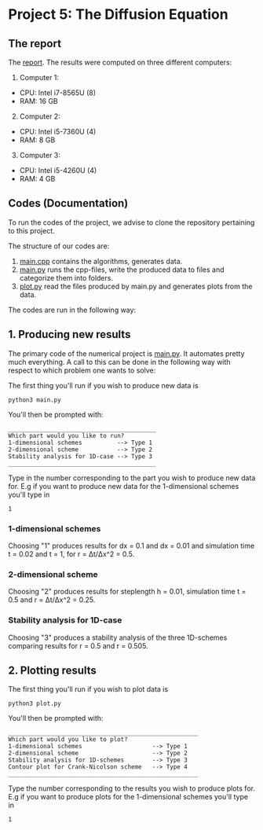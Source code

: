 # Project 5: The Diffusion Equation

## The report
The [report](https://github.com/reneaas/ComputationalPhysics/tree/master/projects/project5).
The results were computed on three different computers:
1. Computer 1:
  - CPU: Intel i7-8565U (8)
  - RAM: 16 GB

2. Computer 2:
  - CPU: Intel i5-7360U (4)
  - RAM: 8 GB

3. Computer 3:
  - CPU: Intel i5-4260U (4)
  - RAM: 4 GB


## Codes (Documentation)
To run the codes of the project, we advise to clone the repository pertaining to this project.

The structure of our codes are:
1. [main.cpp](https://github.com/reneaas/ComputationalPhysics/blob/master/projects/project4/codes/main.cpp) contains the algorithms, generates data.
2. [main.py](https://github.com/reneaas/ComputationalPhysics/blob/master/projects/project4/codes/main.py) runs the cpp-files, write the produced data to files and categorize them into folders.
3. [plot.py](https://github.com/reneaas/ComputationalPhysics/blob/master/projects/project4/codes/plot.py) read the files produced by main.py and generates plots from the data.


The codes are run in the following way:

## 1. Producing new results

The primary code of the numerical project is [main.py](https://github.com/reneaas/ComputationalPhysics/blob/master/projects/project4/codes/main.py). It automates pretty much everything. A call to this can be done in the following way with respect to which problem one wants to solve:

The first thing you'll run if you wish to produce new data is

```console
python3 main.py
```

You'll then be prompted with:
```console
__________________________________________
Which part would you like to run?
1-dimensional schemes          --> Type 1
2-dimensional scheme           --> Type 2
Stability analysis for 1D-case --> Type 3
__________________________________________
```

Type in the number corresponding to the part you wish to produce new data for. E.g if you want to produce new data for the 1-dimensional schemes you'll type in

```console
1
```

### 1-dimensional schemes
Choosing "1" produces results for dx = 0.1 and dx = 0.01 and simulation time t = 0.02 and t = 1, for r = Δt/Δx^2 = 0.5.

### 2-dimensional scheme
Choosing "2" produces results for steplength h = 0.01, simulation time t = 0.5 and r = Δt/Δx^2 = 0.25.

### Stability analysis for 1D-case
Choosing "3" produces a stability analysis of the three 1D-schemes comparing results for r = 0.5 and r = 0.505.

## 2. Plotting results
The first thing you'll run if you wish to plot data is

```console
python3 plot.py
```

You'll then be prompted with:
```console
______________________________________________________
Which part would you like to plot?
1-dimensional schemes                    --> Type 1
2-dimensional scheme                     --> Type 2
Stability analysis for 1D-schemes        --> Type 3
Contour plot for Crank-Nicolson scheme   --> Type 4
______________________________________________________

```

Type the number corresponding to the results you wish to produce plots for. E.g if you want to produce plots for the 1-dimensional schemes you'll type in

```console
1
```

